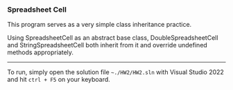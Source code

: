 ### Spreadsheet Cell
This program serves as a very simple class inheritance practice.

Using SpreadsheetCell as an abstract base class, DoubleSpreadsheetCell and StringSpreadsheetCell both inherit from 
it and override undefined methods appropriately.

---

To run, simply open the solution file ``~./HW2/HW2.sln`` with Visual Studio 2022 and hit ``ctrl + F5`` on your keyboard.